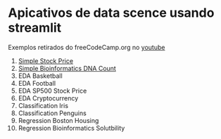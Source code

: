 # Apicativos de data scence usando streamlit

Exemplos retirados do freeCodeCamp.org no [youtube](https://www.youtube.com/watch?v=JwSS70SZdyM&feature=youtu.be)

1. [Simple Stock Price](https://github.com/caiosainvallio/app_data_science/blob/main/myapp.py)
2. [Simple Bioinformatics DNA Count](https://github.com/caiosainvallio/app_data_science/blob/main/dna-app.py)
3. EDA Basketball
4. EDA Football
5. EDA SP500 Stock Price
6. EDA Cryptocurrency
7. Classification Iris
8. Classification Penguins
9. Regression Boston Housing
10. Regression Bioinformatics Solutbility
